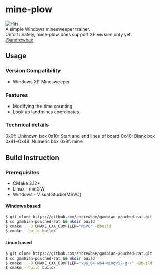 # mine-plow
[![Hits](https://hits.seeyoufarm.com/api/count/incr/badge.svg?url=https%3A%2F%2Fgithub.com%2Fandrewbae%2Fmine-plow&count_bg=%2379C83D&title_bg=%23555555&icon=&icon_color=%23FFFFFF&title=hits&edge_flat=false)](https://hits.seeyoufarm.com)  
A simple Windows minesweeper trainer.  
Unfortunately, mine-plow does support XP version only yet.  
[@andrewbae](github.com/andrewbae) 

## Usage
### Version Compatibility
* Windows XP Minesweeper

### Features
* Modifying the time counting
* Look up landmines coordinates

### Technical details
0x0f: Unknown box
0x10: Start and end lines of board
0x40: Blank box
0x41~0x48: Numeric box
0x8f: mine

## Build Instruction
### Prerequisites
* CMake 3.12+
* Linux - minGW 
* Windows - Visual Studio(MSVC)

#### Windows based
```bash
$ git clone https://github.com/andrewbae/gambian-pouched-rat.git
$ cd gambian-pouched-rat && mkdir build 
$ cmake . -D CMAKE_CXX_COMPILER="MSVC" -Bbuild
$ cmake --build build/
```
#### Linux based
```bash
$ git clone https://github.com/andrewbae/gambian-pouched-rat.git
$ cd gambian-pouched-rat && mkdir build 
$ cmake . -D CMAKE_CXX_COMPILER="x86_64-w64-mingw32-g++" -Bbuild
$ cmake --build build/
```

